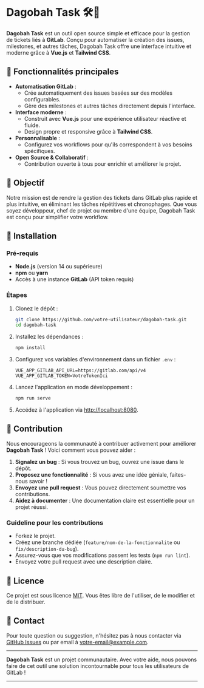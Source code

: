 # Dagobah Task 🛠️🚀

**Dagobah Task** est un outil open source simple et efficace pour la gestion de tickets liés à **GitLab**. Conçu pour automatiser la création des issues, milestones, et autres tâches, Dagobah Task offre une interface intuitive et moderne grâce à **Vue.js** et **Tailwind CSS**.

## 🚀 Fonctionnalités principales

- **Automatisation GitLab** :
    - Crée automatiquement des issues basées sur des modèles configurables.
    - Gère des milestones et autres tâches directement depuis l'interface.
- **Interface moderne** :
    - Construit avec **Vue.js** pour une expérience utilisateur réactive et fluide.
    - Design propre et responsive grâce à **Tailwind CSS**.
- **Personnalisable** :
    - Configurez vos workflows pour qu'ils correspondent à vos besoins spécifiques.
- **Open Source & Collaboratif** :
    - Contribution ouverte à tous pour enrichir et améliorer le projet.

## 🎯 Objectif

Notre mission est de rendre la gestion des tickets dans GitLab plus rapide et plus intuitive, en éliminant les tâches répétitives et chronophages. Que vous soyez développeur, chef de projet ou membre d'une équipe, Dagobah Task est conçu pour simplifier votre workflow.

## 📖 Installation

### Pré-requis

- **Node.js** (version 14 ou supérieure)
- **npm** ou **yarn**
- Accès à une instance **GitLab** (API token requis)

### Étapes

1. Clonez le dépôt :

   ```bash
   git clone https://github.com/votre-utilisateur/dagobah-task.git
   cd dagobah-task
   ```

2. Installez les dépendances :

   ```bash
   npm install
   ```

3. Configurez vos variables d'environnement dans un fichier `.env` :

   ```plaintext
   VUE_APP_GITLAB_API_URL=https://gitlab.com/api/v4
   VUE_APP_GITLAB_TOKEN=VotreTokenIci
   ```

4. Lancez l'application en mode développement :

   ```bash
   npm run serve
   ```

5. Accédez à l'application via [http://localhost:8080](http://localhost:8080).

## 🤝 Contribution

Nous encourageons la communauté à contribuer activement pour améliorer **Dagobah Task** ! Voici comment vous pouvez aider :

1. **Signalez un bug** : Si vous trouvez un bug, ouvrez une issue dans le dépôt.
2. **Proposez une fonctionnalité** : Si vous avez une idée géniale, faites-nous savoir !
3. **Envoyez une pull request** : Vous pouvez directement soumettre vos contributions.
4. **Aidez à documenter** : Une documentation claire est essentielle pour un projet réussi.

### Guideline pour les contributions

- Forkez le projet.
- Créez une branche dédiée (`feature/nom-de-la-fonctionnalite` ou `fix/description-du-bug`).
- Assurez-vous que vos modifications passent les tests (`npm run lint`).
- Envoyez votre pull request avec une description claire.

## 📜 Licence

Ce projet est sous licence [MIT](LICENSE). Vous êtes libre de l'utiliser, de le modifier et de le distribuer.

## 💬 Contact

Pour toute question ou suggestion, n'hésitez pas à nous contacter via [GitHub Issues](https://github.com/votre-utilisateur/dagobah-task/issues) ou par email à [votre-email@example.com](mailto:votre-email@example.com).

---

**Dagobah Task** est un projet communautaire. Avec votre aide, nous pouvons faire de cet outil une solution incontournable pour tous les utilisateurs de GitLab !

---
